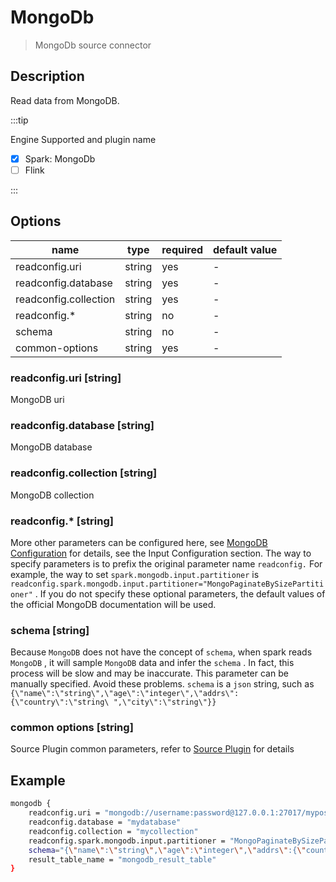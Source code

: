 # MongoDb

> MongoDb source connector

## Description

Read data from MongoDB.

:::tip

Engine Supported and plugin name

* [x] Spark: MongoDb
* [ ] Flink

:::

## Options

| name                  | type   | required | default value |
|-----------------------| ------ |----------|---------------|
| readconfig.uri        | string | yes      | -             |
| readconfig.database   | string | yes      | -             |
| readconfig.collection | string | yes      | -             |
| readconfig.*          | string | no       | -             |
| schema                | string | no       | -             |
| common-options        | string | yes      | -             |

### readconfig.uri [string]

MongoDB uri

### readconfig.database [string]

MongoDB database

### readconfig.collection [string]

MongoDB collection

### readconfig.* [string]

More other parameters can be configured here, see [MongoDB Configuration](https://docs.mongodb.com/spark-connector/current/configuration/) for details, see the Input Configuration section. The way to specify parameters is to prefix the original parameter name `readconfig.` For example, the way to set `spark.mongodb.input.partitioner` is `readconfig.spark.mongodb.input.partitioner="MongoPaginateBySizePartitioner"` . If you do not specify these optional parameters, the default values of the official MongoDB documentation will be used.

### schema [string]

Because `MongoDB` does not have the concept of `schema`, when spark reads `MongoDB` , it will sample `MongoDB` data and infer the `schema` . In fact, this process will be slow and may be inaccurate. This parameter can be manually specified. Avoid these problems. `schema` is a `json` string, such as `{\"name\":\"string\",\"age\":\"integer\",\"addrs\":{\"country\":\"string\ ",\"city\":\"string\"}}`

### common options [string]

Source Plugin common parameters, refer to [Source Plugin](common-options.mdx) for details

## Example

```bash
mongodb {
    readconfig.uri = "mongodb://username:password@127.0.0.1:27017/mypost"
    readconfig.database = "mydatabase"
    readconfig.collection = "mycollection"
    readconfig.spark.mongodb.input.partitioner = "MongoPaginateBySizePartitioner"
    schema="{\"name\":\"string\",\"age\":\"integer\",\"addrs\":{\"country\":\"string\",\"city\":\"string\"}}"
    result_table_name = "mongodb_result_table"
}
```
